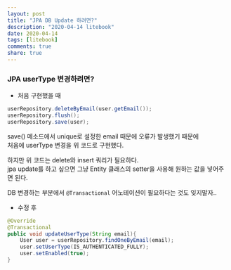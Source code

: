 ```yaml
---
layout: post
title: "JPA DB Update 하려면?"  
description: "2020-04-14 litebook"
date: 2020-04-14
tags: [litebook]
comments: true
share: true
--- 
```


### JPA userType 변경하려면?        
      
- 처음 구현했을 때   
  
```java
userRepository.deleteByEmail(user.getEmail());
userRepository.flush();
userRepository.save(user);
```   

save() 메소드에서 unique로 설정한 email 때문에 오류가 발생했기 때문에    
처음에 userType 변경을 위 코드로 구현했다.     

하지만 위 코드는 delete와 insert 쿼리가 필요하다.   
jpa update를 하고 싶으면 그냥 Entity 클래스의 setter을 사용해 원하는 값을 넣어주면 된다.  

DB 변경하는 부분에서 `@Transactional` 어노테이션이 필요하다는 것도 잊지말자..       

- 수정 후 

```java  
@Override
@Transactional  
public void updateUserType(String email){
    User user = userRepository.findOneByEmail(email);
    user.setUserType(IS_AUTHENTICATED_FULLY);
    user.setEnabled(true);
}
```  




